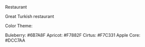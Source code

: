 Restaurant

Great Turkish restaurant

Color Theme:

Buleberry: #6B7A8F
Apricot: #F7882F
Cirtus: #F7C331
Apple Core: #DCC7AA